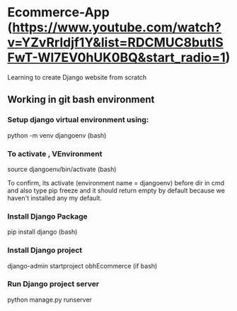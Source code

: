 # Ecommerce-App (https://www.youtube.com/watch?v=YZvRrldjf1Y&list=RDCMUC8butISFwT-Wl7EV0hUK0BQ&start_radio=1)
Learning to create Django website from scratch

## Working in git bash environment
### Setup django virtual environment using:

python -m venv djangoenv (bash)

### To activate , VEnvironment 

source djangoenv/bin/activate (bash)

To confirm, its activate (environment name = djangoenv) before dir in cmd and also type pip freeze and it should return empty by default because we haven't installed any my default.

### Install Django Package
pip install django (bash)

### Install Django project
django-admin startproject obhEcommerce (if bash)

### Run Django project server
python manage.py runserver
